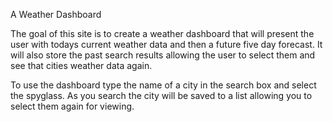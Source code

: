 A Weather Dashboard

The goal of this site is to create a weather dashboard that will present the user with todays current weather data and then a future five day forecast. It will also store the past search results allowing the user to select them and see that cities weather data again.

To use the dashboard type the name of a city in the search box and select the spyglass. As you search the city will be saved to a list allowing you to select them again for viewing.